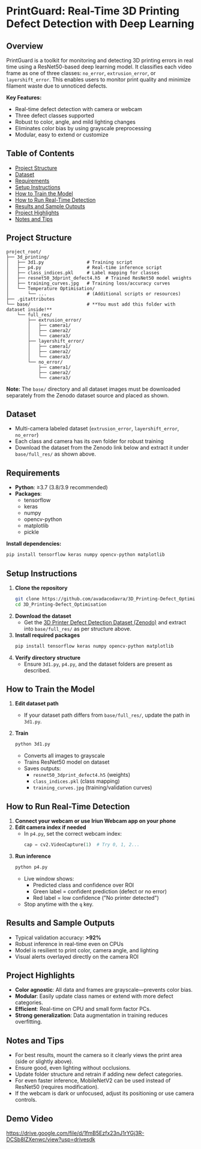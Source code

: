 # PrintGuard: Real-Time 3D Printing Defect Detection with Deep Learning

## Overview

PrintGuard is a toolkit for monitoring and detecting 3D printing errors in real time using a ResNet50-based deep learning model. It classifies each video frame as one of three classes: `no_error`, `extrusion_error`, or `layershift_error`. This enables users to monitor print quality and minimize filament waste due to unnoticed defects.

**Key Features:**
- Real-time defect detection with camera or webcam
- Three defect classes supported
- Robust to color, angle, and mild lighting changes
- Eliminates color bias by using grayscale preprocessing
- Modular, easy to extend or customize

## Table of Contents

- [Project Structure](#project-structure)
- [Dataset](#dataset)
- [Requirements](#requirements)
- [Setup Instructions](#setup-instructions)
- [How to Train the Model](#how-to-train-the-model)
- [How to Run Real-Time Detection](#how-to-run-real-time-detection)
- [Results and Sample Outputs](#results-and-sample-outputs)
- [Project Highlights](#project-highlights)
- [Notes and Tips](#notes-and-tips)

## Project Structure

```
project_root/
├── 3d_printing/
│   ├── 3d1.py                # Training script
│   ├── p4.py                 # Real-time inference script
│   ├── class_indices.pkl     # Label mapping for classes
│   ├── resnet50_3dprint_defect4.h5  # Trained ResNet50 model weights
│   ├── training_curves.jpg   # Training loss/accuracy curves
│   └── Temperature Optimisation/
│       └── ...               # (Additional scripts or resources)
├── .gitattributes
└── base/                     # **You must add this folder with dataset inside!**
    └── full_res/
        ├── extrusion_error/
        │   ├── camera1/
        │   ├── camera2/
        │   └── camera3/
        ├── layershift_error/
        │   ├── camera1/
        │   ├── camera2/
        │   └── camera3/
        └── no_error/
            ├── camera1/
            ├── camera2/
            └── camera3/
```

**Note:** The `base/` directory and all dataset images must be downloaded separately from the Zenodo dataset source and placed as shown.

## Dataset

- Multi-camera labeled dataset (`extrusion_error`, `layershift_error`, `no_error`)
- Each class and camera has its own folder for robust training
- Download the dataset from the Zenodo link below and extract it under `base/full_res/` as shown above.

## Requirements

- **Python**: ≥3.7 (3.8/3.9 recommended)
- **Packages**:
  - tensorflow
  - keras
  - numpy
  - opencv-python
  - matplotlib
  - pickle

**Install dependencies:**
```bash
pip install tensorflow keras numpy opencv-python matplotlib
```

## Setup Instructions

1. **Clone the repository**
    ```bash
    git clone https://github.com/avadacodavra/3D_Printing-Defect_Optimisation.git
    cd 3D_Printing-Defect_Optimisation
    ```
2. **Download the dataset**
    - Get the [3D Printer Defect Detection Dataset (Zenodo)](https://zenodo.org/records/14712897) and extract into `base/full_res/` as per structure above.
3. **Install required packages**
    ```bash
    pip install tensorflow keras numpy opencv-python matplotlib
    ```
4. **Verify directory structure**
    - Ensure `3d1.py`, `p4.py`, and the dataset folders are present as described.

## How to Train the Model

1. **Edit dataset path**  
   - If your dataset path differs from `base/full_res/`, update the path in `3d1.py`.

2. **Train**
    ```bash
    python 3d1.py
    ```
   - Converts all images to grayscale
   - Trains ResNet50 model on dataset
   - Saves outputs:
     - `resnet50_3dprint_defect4.h5` (weights)
     - `class_indices.pkl` (class mapping)
     - `training_curves.jpg` (training/validation curves)

## How to Run Real-Time Detection

1. **Connect your webcam or use Iriun Webcam app on your phone**  
2. **Edit camera index if needed**  
   - In `p4.py`, set the correct webcam index:  
     ```python
     cap = cv2.VideoCapture(1)  # Try 0, 1, 2...
     ```
3. **Run inference**
    ```bash
    python p4.py
    ```
   - Live window shows:
     - Predicted class and confidence over ROI
     - Green label = confident prediction (defect or no error)
     - Red label = low confidence ("No printer detected")
   - Stop anytime with the `q` key.

## Results and Sample Outputs

- Typical validation accuracy: **>92%**
- Robust inference in real-time even on CPUs
- Model is resilient to print color, camera angle, and lighting
- Visual alerts overlayed directly on the camera ROI

## Project Highlights

- **Color agnostic**: All data and frames are grayscale—prevents color bias.
- **Modular**: Easily update class names or extend with more defect categories.
- **Efficient**: Real-time on CPU and small form factor PCs.
- **Strong generalization**: Data augmentation in training reduces overfitting.

## Notes and Tips

- For best results, mount the camera so it clearly views the print area (side or slightly above).
- Ensure good, even lighting without occlusions.
- Update folder structure and retrain if adding new defect categories.
- For even faster inference, MobileNetV2 can be used instead of ResNet50 (requires modification).
- If the webcam is dark or unfocused, adjust its positioning or use camera controls.

## Demo Video
https://drive.google.com/file/d/1fmB5Ezfx23nJ1rYGj3R-DCSb8IZXenwc/view?usp=drivesdk

